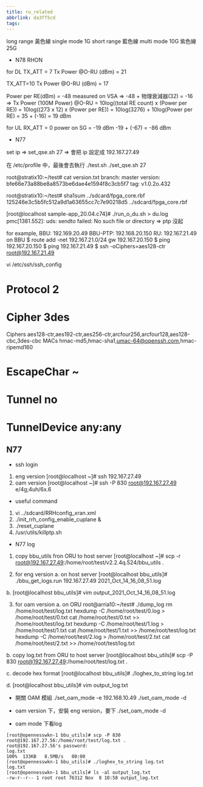 ```yaml
---
title: ru_related
abbrlink: da3ff5cd
tags:
---
```

long range 黃色線 single mode 1G
short range 藍色線 multi mode 10G
紫色線 25G

* N78 RHON

for DL
TX_ATT = 7
Tx Power @O-RU (dBm) = 21

TX_ATT=10
Tx Power @O-RU (dBm) = 17

Power per RE(dBm) = -48 measured on VSA
=> -48 + 物理衰減器(32) = -16
=> Tx Power (100M Power) @O-RU 
= 10log((total RE count) x (Power per RE))
= 10log((273 x 12) x (Power per RE))
= 10log(3276) + 10log(Power per RE)
= 35 + (-16) = 19 dBm

for UL
RX_ATT = 0
power on SG = -19 dBm
-19 + (-67) = -86 dBm

* N77

set ip => set_qse.sh 27 => 會把 ip 設定成 192.167.27.49

在 /etc/profile 中，最後會去執行
./test.sh
./set_qse.sh 27



root@stratix10:~/test# cat version.txt
branch: master
version: bfe66e73a88be8a8573be6dae4e1594f8c3cb5f7
tag: v1.0.2o.432



root@stratix10:~/test# sha1sum ../sdcard/fpga_core.rbf
125246e3c5b5fc512a9d1a63655cc7c7e90218d5  ../sdcard/fpga_core.rbf

[root@localhost sample-app_20.04.c74]# ./run_o_du.sh > du.log
pmc[1381.552]: uds: sendto failed: No such file or directory
=> ptp 沒起

for example,
BBU: 192.169.20.49
BBU-PTP: 192.168.20.150
RU: 192.167.21.49
on BBU
$ route add -net 192.167.21.0/24 gw 192.167.20.150
$ ping 192.167.20.150
$ ping 192.167.21.49
$ ssh -oCiphers=aes128-ctr root@192.167.21.49

vi /etc/ssh/ssh_config
#   Protocol 2
#   Cipher 3des
   Ciphers aes128-ctr,aes192-ctr,aes256-ctr,arcfour256,arcfour128,aes128-cbc,3des-cbc
   MACs hmac-md5,hmac-sha1,umac-64@openssh.com,hmac-ripemd160
#   EscapeChar ~
#   Tunnel no
#   TunnelDevice any:any

## N77
* ssh login
1. eng version
[root@localhost ~]# ssh 192.167.27.49
2. oam version
[root@localhost ~]# ssh -P 830 root@192.167.27.49
e/4g;4uh/6x.6

* useful command
1. vi ../sdcard/RRHconfig_xran.xml
2. ./init_rrh_config_enable_cuplane &
3. ./reset_cuplane
4. /usr/utils/killptp.sh

* N77 log
1. copy bbu_utils fron ORU to host server
[root@localhost ~]# scp -r root@192.167.27.49:/home/root/test/v2.2.4q.524/bbu_utils .

2. for eng version
a. on host server
[root@localhost bbu_utils]# ./bbu_get_logs.run 192.167.27.49
2021_Oct_14_16_08_51.log

b. 
[root@localhost bbu_utils]# vim output_2021_Oct_14_16_08_51.log

3. for oam version
a. on ORU
root@arria10:~/test# ./dump_log
rm /home/root/test/log.txt
hexdump -C /home/root/test/0.log > /home/root/test/0.txt
cat /home/root/test/0.txt >> /home/root/test/log.txt
hexdump -C /home/root/test/1.log > /home/root/test/1.txt
cat /home/root/test/1.txt >> /home/root/test/log.txt
hexdump -C /home/root/test/2.log > /home/root/test/2.txt
cat /home/root/test/2.txt >> /home/root/test/log.txt

b. copy log.txt from ORU to host server
[root@localhost bbu_utils]# scp -P 830 root@192.167.27.49:/home/root/test/log.txt .

c. decode hex format
[root@localhost bbu_utils]# ./loghex_to_string log.txt

d. [root@localhost bbu_utils]# vim output_log.txt

* 開關 OAM 模組
./set_oam_mode -e 192.168.10.49
./set_oam_mode -d

* oam version 下，安裝 eng version，要下 ./set_oam_mode -d

* oam mode 下看log
```
[root@opennesswkn-1 bbu_utils]# scp -P 830 root@192.167.27.56:/home/root/test/log.txt .
root@192.167.27.56's password:
log.txt                                                                                                                           100%  133KB   8.5MB/s   00:00
[root@opennesswkn-1 bbu_utils]# ./loghex_to_string log.txt
log.txt
[root@opennesswkn-1 bbu_utils]# ls -al output_log.txt
-rw-r--r-- 1 root root 76312 Nov  8 10:58 output_log.txt
```